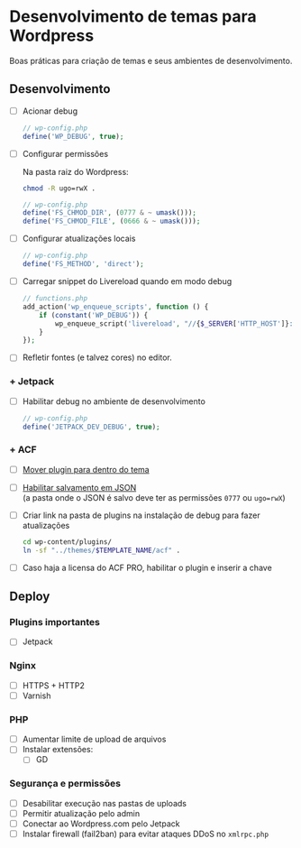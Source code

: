 # Desenvolvimento de temas para Wordpress

Boas práticas para criação de temas e seus ambientes de desenvolvimento.

## Desenvolvimento

* [ ] Acionar debug

  ```php
  // wp-config.php
  define('WP_DEBUG', true);
  ```

* [ ] Configurar permissões

  Na pasta raiz do Wordpress:

  ```sh
  chmod -R ugo=rwX .
  ```  

  ```php
  // wp-config.php
  define('FS_CHMOD_DIR', (0777 & ~ umask()));
  define('FS_CHMOD_FILE', (0666 & ~ umask()));
  ```

* [ ] Configurar atualizações locais

  ```php
  // wp-config.php
  define('FS_METHOD', 'direct');
  ```
  
* [ ] Carregar snippet do Livereload quando em modo debug
  
	```php
	// functions.php
  	add_action('wp_enqueue_scripts', function () {
	  	if (constant('WP_DEBUG')) {
			wp_enqueue_script('livereload', "//{$_SERVER['HTTP_HOST']}:35729/livereload.js?snipver=1", [], null, true);
	  	}
  	});
	```

* [ ] Refletir fontes (e talvez cores) no editor.


### + Jetpack

* [ ] Habilitar debug no ambiente de desenvolvimento

  ```php
  // wp-config.php
  define('JETPACK_DEV_DEBUG', true);
  ```


### + ACF

* [ ] [Mover plugin para dentro do tema](https://www.advancedcustomfields.com/resources/including-acf-in-a-plugin-theme/)

* [ ] [Habilitar salvamento em JSON](https://www.advancedcustomfields.com/resources/local-json/)  
  (a pasta onde o JSON é salvo deve ter as permissões `0777` ou `ugo=rwX`)

* [ ] Criar link na pasta de plugins na instalação de debug para fazer atualizações
  
  ```sh
  cd wp-content/plugins/
  ln -sf "../themes/$TEMPLATE_NAME/acf" .
  ```

* [ ] Caso haja a licensa do ACF PRO, habilitar o plugin e inserir a chave


## Deploy

### Plugins importantes

* [ ] Jetpack

### Nginx

* [ ] HTTPS + HTTP2
* [ ] Varnish

### PHP

* [ ] Aumentar limite de upload de arquivos
* [ ] Instalar extensões:
  * [ ] GD

### Segurança e permissões

* [ ] Desabilitar execução nas pastas de uploads
* [ ] Permitir atualização pelo admin
* [ ] Conectar ao Wordpress.com pelo Jetpack
* [ ] Instalar firewall (fail2ban) para evitar ataques DDoS no `xmlrpc.php`
